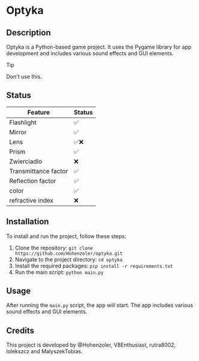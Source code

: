 # Optyka

## Description
Optyka is a Python-based game project. It uses the Pygame library for app development and includes various sound effects and GUI elements.

> [!TIP]
> Don't use this.

## Status
| Feature              | Status |
|----------------------|--------|
| Flashlight           | ✅      |
| Mirror               | ✅      |
| Lens                 | ✅❌     |
| Prism                | ✅      |
| Zwierciadlo          | ❌      |
| Transmittance factor | ✅      |
| Reflection factor    | ✅      |
| color                | ✅      |
| refractive index     | ❌      |

## Installation
To install and run the project, follow these steps:

1. Clone the repository: `git clone https://github.com/Hohenzoler/optyka.git`
2. Navigate to the project directory: `cd optyka`
3. Install the required packages: `pip install -r requirements.txt`
4. Run the main script: `python main.py`

## Usage
After running the `main.py` script, the app will start. The app includes various sound effects and GUI elements.

## Credits
This project is developed by @Hohenzoler, V8Enthusiast, rutra8002, lolekszcz and MalyszekTobias.
